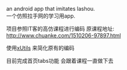 an android app that imitates lashou.   
一个仿照拉手网的学习用app.

项目参照IT客的高仿课程进行编码
原课程地址: http://www.chuanke.com/1510206-97897.html

使用[xUtils](https://github.com/wyouflf/xUtils) 来简化原有的编码

目前完成首页tabs功能 会跟着课程一直做下去
